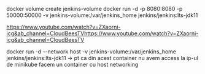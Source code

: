 docker volume create jenkins-volume
docker run -d -p 8080:8080 -p 50000:50000 -v jenkins-volume:/var/jenkins_home jenkins/jenkins:lts-jdk11

https://www.youtube.com/watch?v=ZXaorni-icg&ab_channel=CloudBeesTVhttps://www.youtube.com/watch?v=ZXaorni-icg&ab_channel=CloudBeesTV


docker run -d --network host -v jenkins-volume:/var/jenkins_home jenkins/jenkins:lts-jdk11 -> pt ca din acest container nu avem access la ip-ul de minikube facem un container cu host networking
